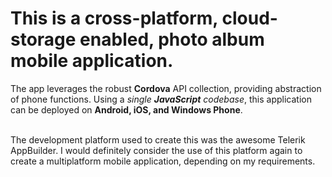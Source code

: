 <h1>This is a cross-platform, cloud-storage enabled, photo album mobile application.</h1>
The app leverages the robust <b>Cordova</b> API collection, providing abstraction of phone functions.
Using a <i>single <b>JavaScript</b> codebase</i>, this application can be deployed on <b>Android, iOS, and Windows Phone</b>.

<br>The development platform used to create this was the awesome Telerik AppBuilder.
I would definitely consider the use of this platform again to create a multiplatform mobile application, depending on my requirements.

